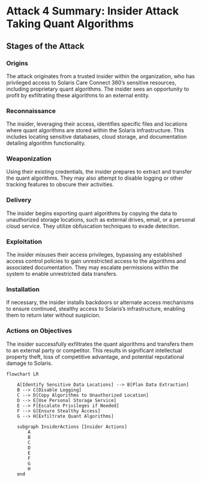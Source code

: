 # Attack 4 Summary: Insider Attack Taking Quant Algorithms

## Stages of the Attack

### Origins
The attack originates from a trusted insider within the organization, who has privileged access to Solaris Care Connect 360’s sensitive resources, including proprietary quant algorithms. The insider sees an opportunity to profit by exfiltrating these algorithms to an external entity.

### Reconnaissance
The insider, leveraging their access, identifies specific files and locations where quant algorithms are stored within the Solaris infrastructure. This includes locating sensitive databases, cloud storage, and documentation detailing algorithm functionality.

### Weaponization
Using their existing credentials, the insider prepares to extract and transfer the quant algorithms. They may also attempt to disable logging or other tracking features to obscure their activities.

### Delivery
The insider begins exporting quant algorithms by copying the data to unauthorized storage locations, such as external drives, email, or a personal cloud service. They utilize obfuscation techniques to evade detection.

### Exploitation
The insider misuses their access privileges, bypassing any established access control policies to gain unrestricted access to the algorithms and associated documentation. They may escalate permissions within the system to enable unrestricted data transfers.

### Installation
If necessary, the insider installs backdoors or alternate access mechanisms to ensure continued, stealthy access to Solaris’s infrastructure, enabling them to return later without suspicion.

### Actions on Objectives
The insider successfully exfiltrates the quant algorithms and transfers them to an external party or competitor. This results in significant intellectual property theft, loss of competitive advantage, and potential reputational damage to Solaris.

```mermaid
flowchart LR

    A[Identify Sensitive Data Locations] --> B[Plan Data Extraction]
    B --> C[Disable Logging]
    C --> D[Copy Algorithms to Unauthorized Location]
    D --> E[Use Personal Storage Service]
    E --> F[Escalate Privileges if Needed]
    F --> G[Ensure Stealthy Access]
    G --> H[Exfiltrate Quant Algorithms]

    subgraph InsiderActions [Insider Actions]
        A
        B
        C
        D
        E
        F
        G
        H
    end
